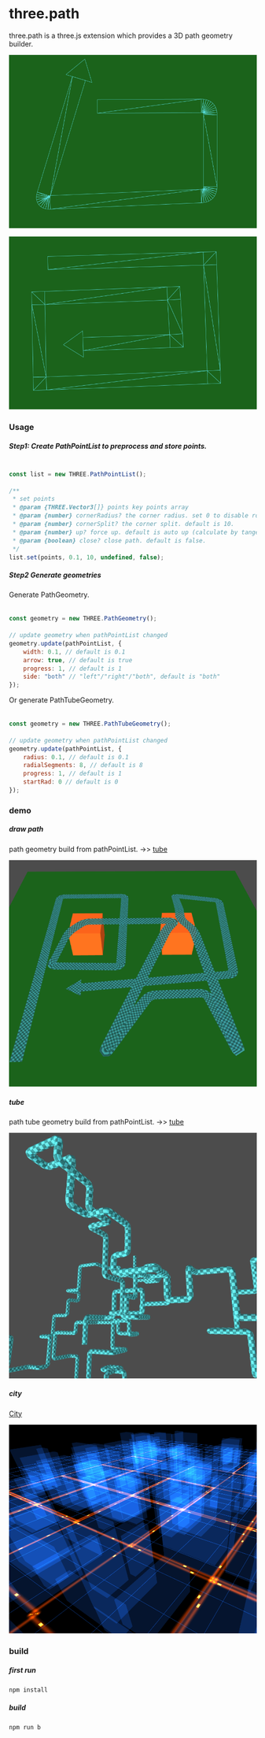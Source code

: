 three.path
===================

three.path is a three.js extension which provides a 3D path geometry builder.

![image](./examples/images/screenshot4.png)

![image](./examples/images/screenshot5.png)

### Usage

##### Step1: Create PathPointList to preprocess and store points.

````javascript

const list = new THREE.PathPointList();

/**
 * set points
 * @param {THREE.Vector3[]} points key points array
 * @param {number} cornerRadius? the corner radius. set 0 to disable round corner. default is 0.1
 * @param {number} cornerSplit? the corner split. default is 10.
 * @param {number} up? force up. default is auto up (calculate by tangent).
 * @param {boolean} close? close path. default is false.
 */
list.set(points, 0.1, 10, undefined, false);

````

##### Step2 Generate geometries

Generate PathGeometry.

````javascript

const geometry = new THREE.PathGeometry();

// update geometry when pathPointList changed
geometry.update(pathPointList, {
    width: 0.1, // default is 0.1
    arrow: true, // default is true
    progress: 1, // default is 1
    side: "both" // "left"/"right"/"both", default is "both"
});

````

Or generate PathTubeGeometry.

````javascript

const geometry = new THREE.PathTubeGeometry();

// update geometry when pathPointList changed
geometry.update(pathPointList, {
    radius: 0.1, // default is 0.1
    radialSegments: 8, // default is 8
    progress: 1, // default is 1
    startRad: 0 // default is 0
});

````

### demo

##### draw path

path geometry build from pathPointList. ->> [tube](https://shawn0326.github.io/three.path/examples/index.html)

![image](./examples/images/screenshot.png) 

##### tube

path tube geometry build from pathPointList. ->> [tube](https://shawn0326.github.io/three.path/examples/tube.html)

![image](./examples/images/screenshot2.png) 

##### city

[City](https://shawn0326.github.io/three.path/examples/city.html)

![image](./examples/images/screenshot3.png) 

### build

##### first run

````
npm install
````

##### build

````
npm run b
````